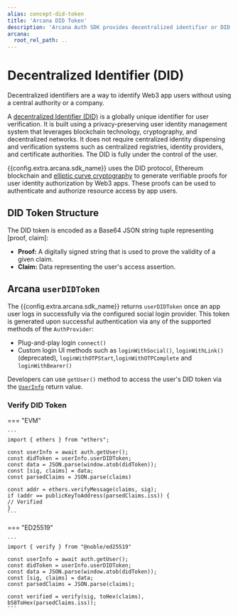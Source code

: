 ```yaml
---
alias: concept-did-token
title: 'Arcana DID Token'
description: 'Arcana Auth SDK provides decentralized identifier or DID after user login. Learn how to access it and verify it in the app.'
arcana:
  root_rel_path: ..
---
```


# Decentralized Identifier (DID)

Decentralized identifiers are a way to identify Web3 app users without using a central authority or a company. 

A [decentralized Identifier (DID)](https://www.w3.org/TR/did-core/) is a globally unique identifier for user verification. It is built using a privacy-preserving user identity management system that leverages blockchain technology, cryptography, and decentralized networks. It does not require centralized identity dispensing and verification systems such as centralized registries, identity providers, and certificate authorities. The DID is fully under the control of the user.

{{config.extra.arcana.sdk_name}} uses the DID protocol, Ethereum blockchain and [elliptic curve cryptography](https://en.wikipedia.org/wiki/Elliptic-curve_cryptography) to generate verifiable proofs for user identity authorization by Web3 apps. These proofs can be used to authenticate and authorize resource access by app users.

## DID Token Structure

The DID token is encoded as a Base64 JSON string tuple representing [proof, claim]:

* **Proof:** A digitally signed string that is used to prove the validity of a given claim.
* **Claim:** Data representing the user's access assertion.

## Arcana `userDIDToken`

The {{config.extra.arcana.sdk_name}} returns `userDIDToken` once an app user logs in successfully via the configured social login provider. This token is generated upon successful authentication via any of the supported methods of the `AuthProvider`:

* Plug-and-play login `connect()` 
* Custom login UI methods such as `loginWithSocial()`, `loginWithLink()` (deprecated), `loginWithOTPStart`,`loginWithOTPComplete` and `loginWithBearer()`

Developers can use `getUser()` method to access the user's DID token via the [`UserInfo`](https://authsdk-ref-guide.netlify.app/interfaces/userinfo) return value. 

### Verify DID Token

=== "EVM"

    ```
    import { ethers } from "ethers";
    
    const userInfo = await auth.getUser();
    const didToken = userInfo.userDIDToken;
    const data = JSON.parse(window.atob(didToken));
    const [sig, claims] = data;
    const parsedClaims = JSON.parse(claims)

    const addr = ethers.verifyMessage(claims, sig);
    if (addr == publicKeyToAddress(parsedClaims.iss)) {
    // Verified
    }
    ```

=== "ED25519"

    ```
    import { verify } from "@noble/ed25519"

    const userInfo = await auth.getUser();
    const didToken = userInfo.userDIDToken;
    const data = JSON.parse(window.atob(didToken));
    const [sig, claims] = data;
    const parsedClaims = JSON.parse(claims);

    const verified = verify(sig, toHex(claims), b58ToHex(parsedClaims.iss));
    ```